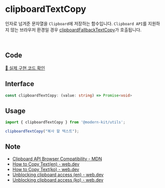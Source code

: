 # clipboardTextCopy

인자로 넘겨준 문자열을 `Clipboard`에 저장하는 함수입니다. `Clipboard API`를 지원하지 않는 브라우저 환경일 경우 [clipboardFallbackTextCopy](https://modern-agile-team.github.io/modern-kit/docs/utils/clipboard/clipboardFallbackTextCopy)가 호출됩니다.

<br />

## Code
[🔗 실제 구현 코드 확인](https://github.com/modern-agile-team/modern-kit/blob/main/packages/utils/src/clipboard/clipboardTextCopy/index.ts)

## Interface
```ts title="typescript"
const clipboardTextCopy: (value: string) => Promise<void>
```

## Usage
```ts title="typescript"
import { clipboardTextCopy } from '@modern-kit/utils';

clipboardTextCopy("복사 할 텍스트");
```

## Note
- [Clipboard API Browser Compatibility - MDN](https://developer.mozilla.org/en-US/docs/Web/API/Clipboard#browser_compatibility)
- [How to Copy Text(en) - web.dev](https://web.dev/patterns/clipboard/copy-text)
- [How to Copy Text(ko) - web.dev](https://web.dev/patterns/clipboard/copy-text?hl=ko)
- [Unblocking clipboard access (en) - web.dev](https://web.dev/articles/async-clipboard)
- [Unblocking clipboard access (ko) - web.dev](https://web.dev/articles/async-clipboard?hl=ko)